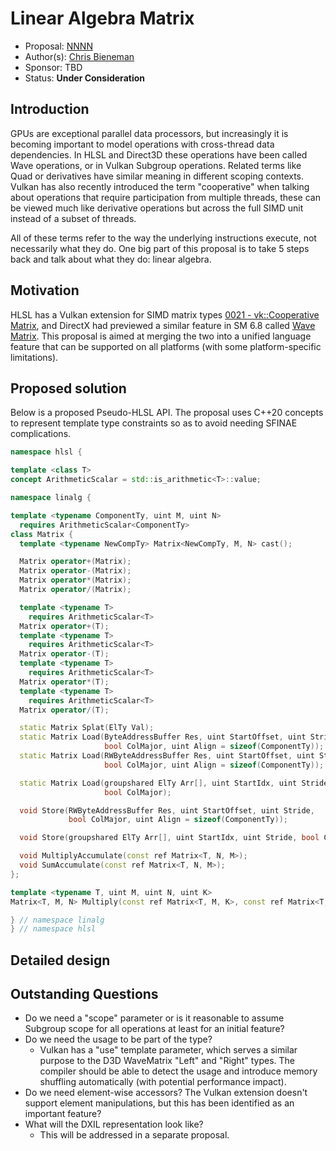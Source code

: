 <!-- {% raw %} -->

# Linear Algebra Matrix

* Proposal: [NNNN](NNNN-linalg-matrix.md)
* Author(s): [Chris Bieneman](https://github.com/llvm-beanz)
* Sponsor: TBD
* Status: **Under Consideration**

## Introduction

GPUs are exceptional parallel data processors, but increasingly it is becoming
important to model operations with cross-thread data dependencies. In HLSL and
Direct3D these operations have been called Wave operations, or in Vulkan
Subgroup operations. Related terms like Quad or derivatives have similar
meaning in different scoping contexts. Vulkan has also recently introduced the
term "cooperative" when talking about operations that require participation from
multiple threads, these can be viewed much like derivative operations but across
the full SIMD unit instead of a subset of threads.

All of these terms refer to the way the underlying instructions execute, not
necessarily what they do. One big part of this proposal is to take 5 steps back
and talk about what they do: linear algebra.

## Motivation

HLSL has a Vulkan extension for SIMD matrix types [0021 - vk::Cooperative
Matrix](0021-vk-coop-matrix.md), and DirectX had previewed a similar feature in
SM 6.8 called [Wave Matrix](https://github.com/microsoft/hlsl-specs/pull/61).
This proposal is aimed at merging the two into a unified language feature that
can be supported on all platforms (with some platform-specific limitations).

## Proposed solution

Below is a proposed Pseudo-HLSL API. The proposal uses C++20 concepts to
represent template type constraints so as to avoid needing SFINAE complications.

```c++
namespace hlsl {

template <class T>
concept ArithmeticScalar = std::is_arithmetic<T>::value;

namespace linalg {

template <typename ComponentTy, uint M, uint N>
  requires ArithmeticScalar<ComponentTy>
class Matrix {
  template <typename NewCompTy> Matrix<NewCompTy, M, N> cast();

  Matrix operator+(Matrix);
  Matrix operator-(Matrix);
  Matrix operator*(Matrix);
  Matrix operator/(Matrix);

  template <typename T>
    requires ArithmeticScalar<T>
  Matrix operator+(T);
  template <typename T>
    requires ArithmeticScalar<T>
  Matrix operator-(T);
  template <typename T>
    requires ArithmeticScalar<T>
  Matrix operator*(T);
  template <typename T>
    requires ArithmeticScalar<T>
  Matrix operator/(T);

  static Matrix Splat(ElTy Val);
  static Matrix Load(ByteAddressBuffer Res, uint StartOffset, uint Stride,
                     bool ColMajor, uint Align = sizeof(ComponentTy));
  static Matrix Load(RWByteAddressBuffer Res, uint StartOffset, uint Stride,
                     bool ColMajor, uint Align = sizeof(ComponentTy));

  static Matrix Load(groupshared ElTy Arr[], uint StartIdx, uint Stride,
                     bool ColMajor);

  void Store(RWByteAddressBuffer Res, uint StartOffset, uint Stride,
             bool ColMajor, uint Align = sizeof(ComponentTy));

  void Store(groupshared ElTy Arr[], uint StartIdx, uint Stride, bool ColMajor);

  void MultiplyAccumulate(const ref Matrix<T, N, M>);
  void SumAccumulate(const ref Matrix<T, N, M>);
};

template <typename T, uint M, uint N, uint K>
Matrix<T, M, N> Multiply(const ref Matrix<T, M, K>, const ref Matrix<T, K, N>);

} // namespace linalg
} // namespace hlsl
```

## Detailed design

## Outstanding Questions

* Do we need a "scope" parameter or is it reasonable to assume Subgroup scope
  for all operations at least for an initial feature?
* Do we need the usage to be part of the type?
  * Vulkan has a "use" template parameter, which serves a similar purpose to the
    D3D WaveMatrix "Left" and "Right" types. The compiler should be able to
    detect the usage and introduce memory shuffling automatically (with
    potential performance impact).
* Do we need element-wise accessors? The Vulkan extension doesn't support
  element manipulations, but this has been identified as an important feature?
* What will the DXIL representation look like?
  * This will be addressed in a separate proposal.

<!-- {% endraw %} -->

